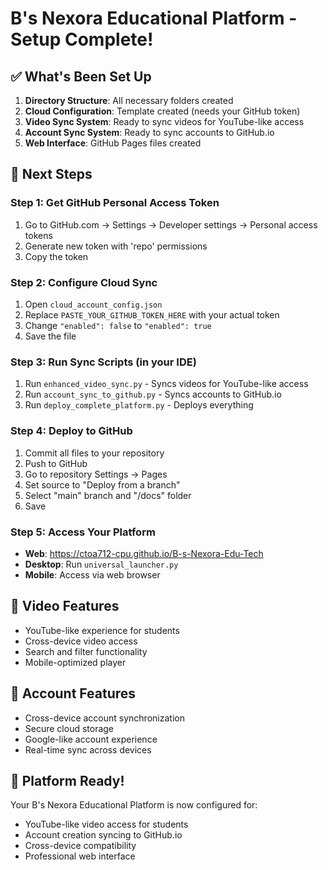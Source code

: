# B's Nexora Educational Platform - Setup Complete!

## ✅ What's Been Set Up

1. **Directory Structure**: All necessary folders created
2. **Cloud Configuration**: Template created (needs your GitHub token)
3. **Video Sync System**: Ready to sync videos for YouTube-like access
4. **Account Sync System**: Ready to sync accounts to GitHub.io
5. **Web Interface**: GitHub Pages files created

## 🔧 Next Steps

### Step 1: Get GitHub Personal Access Token
1. Go to GitHub.com → Settings → Developer settings → Personal access tokens
2. Generate new token with 'repo' permissions
3. Copy the token

### Step 2: Configure Cloud Sync
1. Open `cloud_account_config.json`
2. Replace `PASTE_YOUR_GITHUB_TOKEN_HERE` with your actual token
3. Change `"enabled": false` to `"enabled": true`
4. Save the file

### Step 3: Run Sync Scripts (in your IDE)
1. Run `enhanced_video_sync.py` - Syncs videos for YouTube-like access
2. Run `account_sync_to_github.py` - Syncs accounts to GitHub.io
3. Run `deploy_complete_platform.py` - Deploys everything

### Step 4: Deploy to GitHub
1. Commit all files to your repository
2. Push to GitHub
3. Go to repository Settings → Pages
4. Set source to "Deploy from a branch"
5. Select "main" branch and "/docs" folder
6. Save

### Step 5: Access Your Platform
- **Web**: https://ctoa712-cpu.github.io/B-s-Nexora-Edu-Tech
- **Desktop**: Run `universal_launcher.py`
- **Mobile**: Access via web browser

## 🎥 Video Features
- YouTube-like experience for students
- Cross-device video access
- Search and filter functionality
- Mobile-optimized player

## 👥 Account Features
- Cross-device account synchronization
- Secure cloud storage
- Google-like account experience
- Real-time sync across devices

## 🚀 Platform Ready!
Your B's Nexora Educational Platform is now configured for:
- YouTube-like video access for students
- Account creation syncing to GitHub.io
- Cross-device compatibility
- Professional web interface
